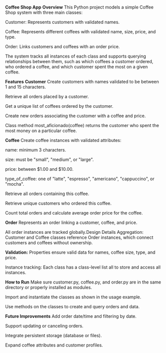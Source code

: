**Coffee Shop App**
**Overview**
This Python project models a simple Coffee Shop system with three main classes:

Customer: Represents customers with validated names.

Coffee: Represents different coffees with validated name, size, price, and type.

Order: Links customers and coffees with an order price.

The system tracks all instances of each class and supports querying relationships between them, such as which coffees a customer ordered, who ordered a coffee, and which customer spent the most on a given coffee.

**Features**
**Customer**
Create customers with names validated to be between 1 and 15 characters.

Retrieve all orders placed by a customer.

Get a unique list of coffees ordered by the customer.

Create new orders associating the customer with a coffee and price.

Class method most_aficionado(coffee) returns the customer who spent the most money on a particular coffee.

**Coffee**
Create coffee instances with validated attributes:

name: minimum 3 characters.

size: must be "small", "medium", or "large".

price: between $1.00 and $10.00.

type_of_coffee: one of "latte", "espresso", "americano", "cappuccino", or "mocha".

Retrieve all orders containing this coffee.

Retrieve unique customers who ordered this coffee.

Count total orders and calculate average order price for the coffee.

**Order**
Represents an order linking a customer, coffee, and price.

All order instances are tracked globally.Design Details
Aggregation:
Customer and Coffee classes reference Order instances, which connect customers and coffees without ownership.

**Validation:**
Properties ensure valid data for names, coffee size, type, and price.

Instance tracking:
Each class has a class-level list all to store and access all instances.

**How to Run**
Make sure customer.py, coffee.py, and order.py are in the same directory or properly installed as modules.

Import and instantiate the classes as shown in the usage example.

Use methods on the classes to create and query orders and data.

**Future Improvements**
Add order date/time and filtering by date.

Support updating or canceling orders.

Integrate persistent storage (database or files).

Expand coffee attributes and customer profiles.

